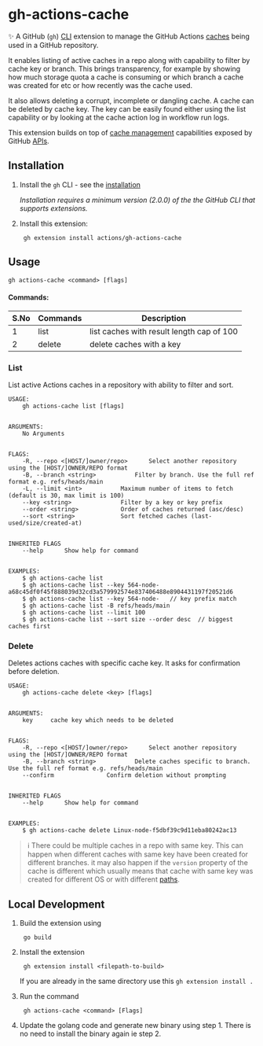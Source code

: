 # gh-actions-cache

✨ A GitHub (`gh`) [CLI](https://cli.github.com/) extension to manage the GitHub Actions [caches](https://docs.github.com/en/actions/using-workflows/caching-dependencies-to-speed-up-workflows) being used in a GitHub repository. 

It enables listing of active caches in a repo along with capability to filter by cache key or branch. This brings transparency, for example by showing how much storage quota a cache is consuming or which branch a cache was created for etc or how recently was the cache used.

It also allows deleting a corrupt, incomplete or dangling cache. A cache can be deleted by cache key. The key can be easily found either using the list capability or by looking at the cache action log in workflow run logs.

This extension builds on top of [cache management](https://docs.github.com/en/actions/using-workflows/caching-dependencies-to-speed-up-workflows#managing-caches) capabilities exposed by GitHub [APIs](https://docs.github.com/en/rest/actions/cache).

## Installation

1. Install the `gh` CLI - see the [installation](https://github.com/cli/cli#installation)
   
   _Installation requires a minimum version (2.0.0) of the the GitHub CLI that supports extensions._

2. Install this extension:

        gh extension install actions/gh-actions-cache

## Usage

    gh actions-cache <command> [flags]

#### Commands:

S.No  | Commands | Description
------------- | ------------- | -------------
1  | list | list caches with result length cap of 100
2  | delete | delete caches with a key

### List

List active Actions caches in a repository with ability to filter and sort.

``` 
USAGE:
	gh actions-cache list [flags]


ARGUMENTS:
	No Arguments


FLAGS:
	-R, --repo <[HOST/]owner/repo>		Select another repository using the [HOST/]OWNER/REPO format
	-B, --branch <string>			Filter by branch. Use the full ref format e.g. refs/heads/main
	-L, --limit <int>			Maximum number of items to fetch (default is 30, max limit is 100)
	--key <string>				Filter by a key or key prefix
	--order <string>			Order of caches returned (asc/desc)
	--sort <string>				Sort fetched caches (last-used/size/created-at)


INHERITED FLAGS
	--help		Show help for command


EXAMPLES:
	$ gh actions-cache list
	$ gh actions-cache list --key 564-node-a68c45df0f45f888039d32cd3a579992574e837406488e8904431197f20521d6
	$ gh actions-cache list --key 564-node-   // key prefix match
	$ gh actions-cache list -B refs/heads/main
	$ gh actions-cache list --limit 100
	$ gh actions-cache list --sort size --order desc  // biggest caches first
```

### Delete 

Deletes actions caches with specific cache key. It asks for confirmation before deletion.

```
USAGE:
	gh actions-cache delete <key> [flags]


ARGUMENTS:
	key		cache key which needs to be deleted

	
FLAGS:
	-R, --repo <[HOST/]owner/repo>		Select another repository using the [HOST/]OWNER/REPO format
	-B, --branch <string>			Delete caches specific to branch. Use the full ref format e.g. refs/heads/main
	--confirm				Confirm deletion without prompting


INHERITED FLAGS
	--help		Show help for command
        

EXAMPLES:
	$ gh actions-cache delete Linux-node-f5dbf39c9d11eba80242ac13
```


> ℹ️ There could be multiple caches in a repo with same key. This can happen when different caches with same key have been created for different branches. it may also happen if the `version` property of the cache is different which usually means that cache with same key was created for different OS or with different [paths](https://github.com/actions/cache#inputs).


## Local Development

1. Build the extension using 

        go build

2. Install the extension


        gh extension install <filepath-to-build>


    If you are already in the same directory use this `gh extension install .`

3. Run the command

        gh actions-cache <command> [Flags]

4. Update the golang code and generate new binary using step 1. There is no need to install the binary again ie step 2.
